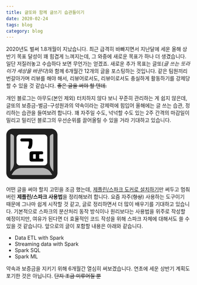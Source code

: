 ```yaml
---
title: 글또와 함께 글쓰기 습관들이기
date: 2020-02-24
tags: blog
category: blog
---
```


2020년도 벌써 1.8개월이 지났습니다. 최근 급격히 바빠지면서 지난달에 세운 올해 상반기 목표 달성이 꽤 힘겹게 느껴지는데, 그 와중에 새로운 목표가 하나 더 생겼습니다. 일단 저질러놓고 수습하다 보면 무언가는 얻겠죠. 새로운 추가 목표는 글또(*글 쓰는 또라이가 세상을 바꾼다*)와 함께 6개월간 12개의 글을 포스팅하는 것입니다. 같은 팀원끼리 번갈아가며 리뷰를 해야 해서, 리뷰어로서도, 리뷰이로서도 충실하게 활동하기를 강제당할 수 있을 것 같습니다. ~~좋은 글을 써야 할 텐데.~~

개인 블로그는 아무도(본인 제외) 터치하지 않다 보니 꾸준히 관리하는 게 쉽지 않은데, 글또의 보증금-벌금-구성원과의 약속이라는 강제력에 힘입어 올해에는 글 쓰는 습관, 정리하는 습관을 들여보려 합니다. 꽤 자주일 수도, 넉넉할 수도 있는 2주 간격의 마감일이 밀리고 밀리던 블로그의 우선순위를 끌어올릴 수 있을 거라 기대하고 있습니다.

![logo](/assets/img/base/group_logo.png)

어떤 글을 써야 할지 고민을 조금 했는데, [제플린/스파크 도커로 설치하기](/programming/zeppelin-with-docker/)만 써두고 멈춰버린 **제플린/스파크 사용법**을 정리해보려 합니다. 요즘 자주(~~항상~~) 사용하는 도구이기 때문에 그나마 쉽게 시작할 것 같고, 글로 정리하면서 더 많이 배우기를 기대하고 있습니다. 기본적으로 스파크의 분산처리 동작 방식이나 원리보다는 사용법을 위주로 작성할 예정이지만, 여유가 된다면 더 효율적인 코드 작성을 위해 스파크 자체에 대해서도 쓸 수 있을 것 같습니다. 앞으로의 글이 포함할 내용은 아래와 같습니다.

- Data ETL with Spark
- Streaming data with Spark
- Spark SQL
- Spark ML

약속과 보증금을 지키기 위해 6개월간 열심히 써보겠습니다. 연초에 세운 상반기 계획도 포기한 것은 아닙니다. ~~단지 조금 미루어질 뿐~~
